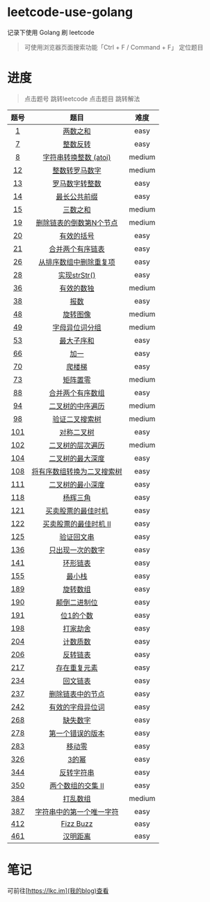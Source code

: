 # leetcode-use-golang

记录下使用 Golang 刷 leetcode

> 可使用浏览器页面搜索功能「Ctrl + F / Command + F」 定位题目

# 进度

> 点击题号 跳转leetcode 
> 点击题目 跳转解法

|题号|题目|难度|
|:-:|:-:|:-:|
|[1](https://leetcode-cn.com/problems/two-sum/)|[两数之和](https://github.com/leekachung/leetcode-use-golang/blob/master/easy/1.go)|easy|
|[7](https://leetcode-cn.com/problems/reverse-integer/)|[整数反转](https://github.com/leekachung/leetcode-use-golang/blob/master/easy/7.go)|easy|
|[8](https://leetcode-cn.com/problems/string-to-integer-atoi/)|[字符串转换整数 (atoi)](https://github.com/leekachung/leetcode-use-golang/blob/master/medium/8.go)|medium|
|[12](https://leetcode-cn.com/problems/integer-to-roman/)|[整数转罗马数字](https://github.com/leekachung/leetcode-use-golang/blob/master/medium/12.go)|medium|
|[13](https://leetcode-cn.com/problems/roman-to-integer/)|[罗马数字转整数](https://github.com/leekachung/leetcode-use-golang/blob/master/easy/13.go)|easy|
|[14](https://leetcode-cn.com/problems/longest-common-prefix/)|[最长公共前缀](https://github.com/leekachung/leetcode-use-golang/blob/master/easy/14.go)|easy|
|[15](https://leetcode-cn.com/problems/3sum/)|[三数之和](https://github.com/leekachung/leetcode-use-golang/blob/master/medium/15.go)|medium|
|[19](https://leetcode-cn.com/problems/remove-nth-node-from-end-of-list/)|[删除链表的倒数第N个节点](https://github.com/leekachung/leetcode-use-golang/blob/master/medium/19.go)|medium|
|[20](https://leetcode-cn.com/problems/valid-parentheses/solution/)|[有效的括号](https://github.com/leekachung/leetcode-use-golang/blob/master/easy/20.go)|easy|
|[21](https://leetcode-cn.com/problems/merge-two-sorted-lists/)|[合并两个有序链表](https://github.com/leekachung/leetcode-use-golang/blob/master/easy/21.go)|easy|
|[26](https://leetcode-cn.com/problems/remove-duplicates-from-sorted-array/)|[从排序数组中删除重复项](https://github.com/leekachung/leetcode-use-golang/blob/master/easy/26.go)|easy|
|[28](https://leetcode-cn.com/problems/implement-strstr/)|[实现strStr()](https://github.com/leekachung/leetcode-use-golang/blob/master/easy/28.go)|easy|
|[36](https://leetcode-cn.com/problems/valid-sudoku/)|[有效的数独](https://github.com/leekachung/leetcode-use-golang/blob/master/medium/36.go)|medium|
|[38](https://leetcode-cn.com/problems/count-and-say/)|[报数](https://github.com/leekachung/leetcode-use-golang/blob/master/easy/38.go)|easy|
|[48](https://leetcode-cn.com/problems/rotate-image/)|[旋转图像](https://github.com/leekachung/leetcode-use-golang/blob/master/medium/48.go)|medium|
|[49](https://leetcode-cn.com/problems/group-anagrams/)|[字母异位词分组](https://github.com/leekachung/leetcode-use-golang/blob/master/medium/49.go)|medium|
|[53](https://leetcode-cn.com/problems/maximum-subarray/)|[最大子序和](https://github.com/leekachung/leetcode-use-golang/blob/master/easy/53.go)|easy|
|[66](https://leetcode-cn.com/problems/plus-one/)|[加一](https://github.com/leekachung/leetcode-use-golang/blob/master/easy/66.go)|easy|
|[70](https://leetcode-cn.com/problems/climbing-stairs/)|[爬楼梯](https://github.com/leekachung/leetcode-use-golang/blob/master/easy/70.go)|easy|
|[73](https://leetcode-cn.com/problems/set-matrix-zeroes/)|[矩阵置零](https://github.com/leekachung/leetcode-use-golang/blob/master/medium/73.go)|medium|
|[88](https://leetcode-cn.com/problems/merge-sorted-array/)|[合并两个有序数组](https://github.com/leekachung/leetcode-use-golang/blob/master/easy/88.go)|easy|
|[94](https://leetcode-cn.com/problems/binary-tree-inorder-traversal/)|[二叉树的中序遍历](https://github.com/leekachung/leetcode-use-golang/blob/master/medium/94.go)|medium|
|[98](https://leetcode-cn.com/problems/validate-binary-search-tree/)|[验证二叉搜索树](https://github.com/leekachung/leetcode-use-golang/blob/master/medium/98.go)|medium|
|[101](https://leetcode-cn.com/problems/symmetric-tree/submissions/)|[对称二叉树](https://github.com/leekachung/leetcode-use-golang/blob/master/easy/101.go)|easy|
|[102](https://leetcode-cn.com/problems/binary-tree-level-order-traversal/)|[二叉树的层次遍历](https://github.com/leekachung/leetcode-use-golang/blob/master/medium/102.go)|medium|
|[104](https://leetcode-cn.com/problems/maximum-depth-of-binary-tree/)|[二叉树的最大深度](https://github.com/leekachung/leetcode-use-golang/blob/master/easy/104.go)|easy|
|[108](https://leetcode-cn.com/problems/convert-sorted-array-to-binary-search-tree/)|[将有序数组转换为二叉搜索树](https://github.com/leekachung/leetcode-use-golang/blob/master/easy/108.go)|easy|
|[111](https://leetcode-cn.com/problems/minimum-depth-of-binary-tree/)|[二叉树的最小深度](https://github.com/leekachung/leetcode-use-golang/blob/master/easy/111.go)|easy|
|[118](https://leetcode-cn.com/problems/pascals-triangle/)|[杨辉三角](https://github.com/leekachung/leetcode-use-golang/blob/master/easy/118.go)|easy|
|[121](https://leetcode-cn.com/problems/best-time-to-buy-and-sell-stock/)|[买卖股票的最佳时机](https://github.com/leekachung/leetcode-use-golang/blob/master/easy/121.go)|easy|
|[122](https://leetcode-cn.com/problems/best-time-to-buy-and-sell-stock-ii/)|[买卖股票的最佳时机 II](https://github.com/leekachung/leetcode-use-golang/blob/master/easy/122.go)|easy|
|[125](https://leetcode-cn.com/problems/valid-palindrome/)|[验证回文串](https://github.com/leekachung/leetcode-use-golang/blob/master/easy/125.go)|easy|
|[136](https://leetcode-cn.com/problems/single-number/)|[只出现一次的数字](https://github.com/leekachung/leetcode-use-golang/blob/master/easy/136.go)|easy|
|[141](https://leetcode-cn.com/problems/linked-list-cycle/)|[环形链表](https://github.com/leekachung/leetcode-use-golang/blob/master/easy/141.go)|easy|
|[155](https://leetcode-cn.com/problems/min-stack/)|[最小栈](https://github.com/leekachung/leetcode-use-golang/blob/master/easy/155.go)|easy|
|[189](https://leetcode-cn.com/problems/rotate-array/)|[旋转数组](https://github.com/leekachung/leetcode-use-golang/blob/master/easy/189.go)|easy|
|[190](https://leetcode-cn.com/problems/reverse-bits/)|[颠倒二进制位](https://github.com/leekachung/leetcode-use-golang/blob/master/easy/190.go)|easy|
|[191](https://leetcode-cn.com/problems/number-of-1-bits/)|[位1的个数](https://github.com/leekachung/leetcode-use-golang/blob/master/easy/191.go)|easy|
|[198](https://leetcode-cn.com/problems/house-robber/)|[打家劫舍](https://github.com/leekachung/leetcode-use-golang/blob/master/easy/198.go)|easy|
|[204](https://leetcode-cn.com/problems/count-primes/)|[计数质数](https://github.com/leekachung/leetcode-use-golang/blob/master/easy/204.go)|easy|
|[206](https://leetcode-cn.com/problems/reverse-linked-list/)|[反转链表](https://github.com/leekachung/leetcode-use-golang/blob/master/easy/206.go)|easy|
|[217](https://leetcode-cn.com/problems/contains-duplicate/submissions/)|[存在重复元素](https://github.com/leekachung/leetcode-use-golang/blob/master/easy/217.go)|easy|
|[234](https://leetcode-cn.com/problems/palindrome-linked-list/)|[回文链表](https://github.com/leekachung/leetcode-use-golang/blob/master/easy/234.go)|easy|
|[237](https://leetcode-cn.com/problems/delete-node-in-a-linked-list/)|[删除链表中的节点](https://github.com/leekachung/leetcode-use-golang/blob/master/easy/237.go)|easy|
|[242](https://leetcode-cn.com/problems/valid-anagram/)|[有效的字母异位词](https://github.com/leekachung/leetcode-use-golang/blob/master/easy/242.go)|easy|
|[268](https://leetcode-cn.com/problems/missing-number/)|[缺失数字](https://github.com/leekachung/leetcode-use-golang/blob/master/easy/268.go)|easy|
|[278](https://leetcode-cn.com/problems/first-bad-version/)|[第一个错误的版本](https://github.com/leekachung/leetcode-use-golang/blob/master/easy/278.go)|easy|
|[283](https://leetcode-cn.com/problems/move-zeroes/)|[移动零](https://github.com/leekachung/leetcode-use-golang/blob/master/easy/283.go)|easy|
|[326](https://leetcode-cn.com/problems/power-of-three/)|[3的幂](https://github.com/leekachung/leetcode-use-golang/blob/master/easy/326.go)|easy|
|[344](https://leetcode-cn.com/problems/reverse-string/)|[反转字符串](https://github.com/leekachung/leetcode-use-golang/blob/master/easy/344.go)|easy|
|[350](https://leetcode-cn.com/problems/intersection-of-two-arrays-ii/)|[两个数组的交集 II](https://github.com/leekachung/leetcode-use-golang/blob/master/easy/350.go)|easy|
|[384](https://leetcode-cn.com/problems/shuffle-an-array/)|[打乱数组](https://github.com/leekachung/leetcode-use-golang/blob/master/medium/384.go)|medium|
|[387](https://leetcode-cn.com/problems/first-unique-character-in-a-string/)|[字符串中的第一个唯一字符](https://github.com/leekachung/leetcode-use-golang/blob/master/easy/387.go)|easy|
|[412](https://leetcode-cn.com/problems/fizz-buzz/)|[Fizz Buzz](https://github.com/leekachung/leetcode-use-golang/blob/master/easy/412.go)|easy|
|[461](https://leetcode-cn.com/problems/hamming-distance/)|[汉明距离](https://github.com/leekachung/leetcode-use-golang/blob/master/easy/461.go)|easy|

# 笔记
可前往[https://lkc.im](我的blog)查看
